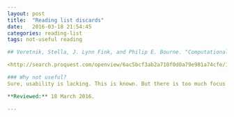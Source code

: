 ```yaml
---
layout: post
title:  "Reading list discards"
date:   2016-03-18 21:54:45
categories: reading-list
tags: not-useful reading

## Veretnik, Stella, J. Lynn Fink, and Philip E. Bourne. "Computational biology resources lack persistence and usability." PLoS computational biology 4.7 (2008).  

<http://search.proquest.com/openview/6ac5bcf3ab2a710f0d0a79e981a74cfe/1?pq-origsite=gscholar>

### Why not useful?
Sure, usability is lacking. This is known. But there is too much focus on the lack of persistence, e.g. outdated databases that aren't maintained when grants run out. I care more about usability flaws - specifics - than the grant politics surrounding it. (Don't get me wrong, I care about grants a lot, but I'm not sure that this is the context I'm looking for.)

**Reviewed:** 18 March 2016.

---
```

